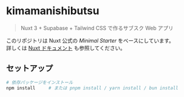 # kimamanishibutsu

> Nuxt 3 + Supabase + Tailwind CSS で作るサブスク Web アプリ

このリポジトリは Nuxt 公式の _Minimal Starter_ をベースにしています。  
詳しくは [Nuxt ドキュメント](https://nuxt.com/docs/getting-started/introduction) も参照してください。

## セットアップ

```bash
# 依存パッケージをインストール
npm install     # または pnpm install / yarn install / bun install
```
